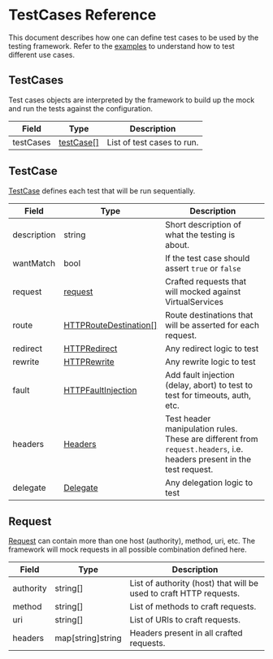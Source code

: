 # TestCases Reference

This document describes how one can define test cases to be used by the testing framework. Refer to the [examples](https://github.com/getyourguide/istio-config-validator/tree/main/examples) to understand how to test different use cases.

## TestCases

Test cases objects are interpreted by the framework to build up the mock and run the tests against the configuration.

| Field     | Type                    | Description                |
|-----------|-------------------------|----------------------------|
| testCases | [testCase[]](#TestCase) | List of test cases to run. |

## TestCase

[TestCase](https://github.com/getyourguide/istio-config-validator/blob/195017ef364f89b773492f2108e4478188a754ff/internal/pkg/parser/testcase.go#L32-L42) defines each test that will be run sequentially.

| Field       | Type                                                                                                            | Description                                                |
|-------------|-----------------------------------------------------------------------------------------------------------------|------------------------------------------------------------|
| description | string                                                                                                          | Short description of what the testing is about.            |
| wantMatch   | bool                                                                                                            | If the test case should assert `true` or `false`           |
| request     | [request](#Request)                                                                                                         | Crafted requests that will mocked against VirtualServices  |
| route       | [HTTPRouteDestination[]](https://istio.io/docs/reference/config/networking/virtual-service/#HTTPRouteDestination) | Route destinations that will be asserted for each request. |
| redirect    | [HTTPRedirect](https://istio.io/latest/docs/reference/config/networking/virtual-service/#HTTPRedirect)          | Any redirect logic to test
| rewrite     | [HTTPRewrite](https://istio.io/latest/docs/reference/config/networking/virtual-service/#HTTPRewrite)            | Any rewrite logic to test
| fault       | [HTTPFaultInjection](https://istio.io/latest/docs/reference/config/networking/virtual-service/#HTTPFaultInjection)   | Add fault injection (delay, abort) to test to test for timeouts, auth, etc.
| headers     | [Headers](https://istio.io/latest/docs/reference/config/networking/virtual-service/#Headers)                    | Test header manipulation rules. These are different from `request.headers`, i.e. headers present in the test request.
| delegate    | [Delegate](https://istio.io/latest/docs/reference/config/networking/virtual-service/#Delegate)                  | Any delegation logic to test


## Request

[Request](https://github.com/getyourguide/istio-config-validator/blob/195017ef364f89b773492f2108e4478188a754ff/internal/pkg/parser/testcase.go#L45) can contain more than one host (authority), method, uri, etc. The framework will mock requests in all possible combination defined here.


| Field     | Type              | Description                                                        |
|-----------|-------------------|--------------------------------------------------------------------|
| authority | string[]          | List of authority (host) that will be used to craft HTTP requests. |
| method    | string[]          | List of methods to craft requests.                                 |
| uri       | string[]          | List of URIs to craft requests.                                    |
| headers   | map[string]string | Headers present in all crafted requests.                           |
